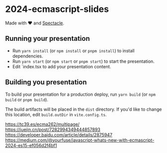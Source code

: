 # 2024-ecmascript-slides

Made with ❤️ and [Spectacle](https://github.com/FormidableLabs/spectacle/).

## Running your presentation

- Run `yarn install` (or `npm install` or `pnpm install`) to install dependencies.
- Run `yarn start` (or `npm start` or `pnpm start`) to start the presentation.
- Edit `index.tsx to add your presentation content.

## Building you presentation

To build your presentation for a production deploy, run `yarn build` (or `npm build` or `pnpm build`).

The build artifacts will be placed in the `dist` directory. If you'd like to change this location, edit `build.outDir` in `vite.config.ts`.

https://tc39.es/ecma262/multipage/
https://juejin.cn/post/7282994349444857893
https://developer.baidu.com/article/details/2875947
https://medium.com/@yourfuse/javascript-whats-new-with-ecmascript-2024-es15-ef056d2f4bf1